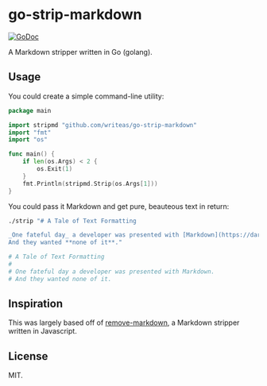 # go-strip-markdown

[![GoDoc](https://godoc.org/github.com/writeas/go-strip-markdown?status.svg)](https://godoc.org/github.com/writeas/go-strip-markdown)

A Markdown stripper written in Go (golang).

## Usage
You could create a simple command-line utility:

```go
package main

import stripmd "github.com/writeas/go-strip-markdown"
import "fmt"
import "os"

func main() {
	if len(os.Args) < 2 {
		os.Exit(1)
	}
	fmt.Println(stripmd.Strip(os.Args[1]))
}
```

You could pass it Markdown and get pure, beauteous text in return:

```bash
./strip "# A Tale of Text Formatting

_One fateful day_ a developer was presented with [Markdown](https://daringfireball.net/projects/markdown/).
And they wanted **none of it**."

# A Tale of Text Formatting
#
# One fateful day a developer was presented with Markdown.
# And they wanted none of it.
```

## Inspiration
This was largely based off of [remove-markdown](https://github.com/stiang/remove-markdown), a Markdown stripper written in Javascript.

## License
MIT.
